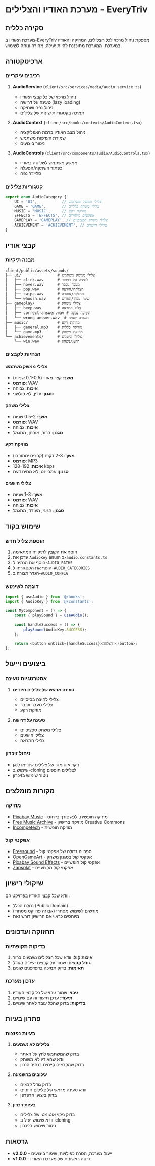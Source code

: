 # מערכת האודיו והצלילים - EveryTriv

## סקירה כללית

מערכת האודיו ב-EveryTriv מספקת ניהול מרכזי לכל הצלילים, המוזיקה והאודיו במערכת. המערכת מתוכננת להיות יעילה, מהירה ונוחה לשימוש.

## ארכיטקטורה

### רכיבים עיקריים

1. **AudioService** (`client/src/services/media/audio.service.ts`)
   - ניהול מרכזי של כל קבצי האודיו
   - טעינה על דרישה (lazy loading)
   - ניהול נפח ושתיקה
   - תמיכה בקטגוריות שונות של צלילים

2. **AudioContext** (`client/src/hooks/contexts/AudioContext.tsx`)
   - ניהול מצב האודיו ברמת האפליקציה
   - שמירת העדפות משתמש
   - ניטור ביצועים

3. **AudioControls** (`client/src/components/audio/AudioControls.tsx`)
   - ממשק משתמש לשליטה באודיו
   - כפתור השתקה/הפעלה
   - סליידר נפח

### קטגוריות צלילים

```typescript
export enum AudioCategory {
	UI = 'UI',           // צלילי ממשק משתמש
	GAME = 'GAME',       // צלילי משחק כלליים
	MUSIC = 'MUSIC',     // מוזיקת רקע
	EFFECTS = 'EFFECTS', // אפקטים מיוחדים
	GAMEPLAY = 'GAMEPLAY', // צלילי משחק ספציפיים
	ACHIEVEMENT = 'ACHIEVEMENT', // צלילי הישגים
}
```

## קבצי אודיו

### מבנה תיקיות

```
client/public/assets/sounds/
├── ui/                # צלילי ממשק משתמש
│   ├── click.wav      # לחיצה על כפתור
│   ├── hover.wav      # מעבר עכבר
│   ├── pop.wav        # הצלחה/הודעה
│   ├── swipe.wav      # החלקה/אזהרה
│   └── whoosh.wav     # שינוי עמוד/תפריט
├── gameplay/          # צלילי משחק
│   ├── beep.wav       # צליל התראה
│   ├── correct-answer.wav # תשובה נכונה
│   └── wrong-answer.wav  # תשובה שגויה
├── music/             # מוזיקת רקע
│   ├── general.mp3    # מוזיקה כללית
│   └── game.mp3       # מוזיקת משחק
└── achievements/      # צלילי הישגים
    └── win.wav        # הישג/ניצחון
```

### הנחיות לקבצים

#### צלילי ממשק משתמש
- **משך**: קצר מאוד (0.1-0.5 שניות)
- **פורמט**: WAV
- **איכות**: גבוהה
- **סגנון**: עדין, לא פולשני

#### צלילי משחק
- **משך**: 0.5-2 שניות
- **פורמט**: WAV
- **איכות**: גבוהה
- **סגנון**: ברור, מובחן, מתגמל

#### מוזיקת רקע
- **משך**: 2-3 דקות (קבצים יסתובבו)
- **פורמט**: MP3
- **איכות**: 128-192 kbps
- **סגנון**: אמביינט, לא מסיח דעת

#### צלילי הישגים
- **משך**: 1-3 שניות
- **פורמט**: WAV
- **איכות**: גבוהה
- **סגנון**: חגיגי, מעודד, מתגמל

## שימוש בקוד

### הוספת צליל חדש

1. הוסף את הקובץ לתיקייה המתאימה
2. עדכן את `AudioKey` enum ב-`audio.constants.ts`
3. הוסף את הנתיב ל-`AUDIO_PATHS`
4. הוסף את הקטגוריה ל-`AUDIO_CATEGORIES`
5. הגדר תצורה ב-`AUDIO_CONFIG`

### דוגמה לשימוש

```typescript
import { useAudio } from '@/hooks';
import { AudioKey } from '@/constants';

const MyComponent = () => {
	const { playSound } = useAudio();
	
	const handleSuccess = () => {
		playSound(AudioKey.SUCCESS);
	};
	
	return <button onClick={handleSuccess}>הצלחה!</button>;
};
```

## ביצועים וייעול

### אסטרטגיות טעינה

1. **טעינה מראש של צלילים חיוניים**
   - צלילי לחיצה בסיסיים
   - צלילי מעבר עכבר
   - מוזיקת רקע

2. **טעינה על דרישה**
   - צלילי משחק ספציפיים
   - צלילי הישגים
   - צלילי התראה

### ניהול זיכרון

- ניקוי אוטומטי של צלילים שסיימו לנגן
- שימוש ב-cloning לצלילים חופפים
- ניטור שימוש בזיכרון

## מקורות מומלצים

### מוזיקה
- [Pixabay Music](https://pixabay.com/music/) - מוזיקה חופשית, ללא צורך בייחוס
- [Free Music Archive](https://freemusicarchive.org/) - מוזיקה ברישיון Creative Commons
- [Incompetech](https://incompetech.com/music/royalty-free/music.html) - מוזיקה חופשית

### אפקטי קול
- [Freesound](https://freesound.org/) - ספרייה גדולה של אפקטי קול
- [OpenGameArt](https://opengameart.org/) - אפקטי קול בסגנון משחק
- [Pixabay Sound Effects](https://pixabay.com/sound-effects/) - אפקטי קול חופשיים
- [Zapsplat](https://www.zapsplat.com/) - אפקטי קול מקצועיים

## שיקולי רישיון

וודא שכל קבצי האודיו בפרויקט הם:
- נחלת הכלל (Public Domain)
- מורשים לשימוש מסחרי (אם זה פרויקט מסחרי)
- מיוחסים כראוי אם הרישיון דורש זאת

## תחזוקה ועדכונים

### בדיקות תקופתיות

1. **איכות קול**: וודא שכל הצלילים נשמעים ברור
2. **גודל קבצים**: שמור על קבצים יעילים בגודל
3. **תאימות**: בדוק תמיכה בדפדפנים שונים

### עדכון מערכת

1. **גיבוי**: שמור גיבוי של כל קבצי האודיו
2. **תיעוד**: עדכן תיעוד זה עם שינויים
3. **בדיקות**: בדוק שהכל עובד לאחר שינויים

## פתרון בעיות

### בעיות נפוצות

1. **צלילים לא נשמעים**
   - בדוק שהמשתמש לחץ על האתר
   - וודא שהאודיו לא מושתק
   - בדוק שהקבצים קיימים בנתיב הנכון

2. **עיכובים בהשמעה**
   - בדוק גודל קבצים
   - וודא טעינה מראש של צלילים חיוניים
   - בדוק ביצועי הדפדפן

3. **בעיות זיכרון**
   - בדוק ניקוי אוטומטי של צלילים
   - וודא שימוש יעיל ב-cloning
   - ניטור שימוש בזיכרון

## גרסאות

- **v2.0.0** - ייעול מערכת, הסרת כפילויות, שיפור ביצועים
- **v1.0.0** - גרסה ראשונית של מערכת האודיו
